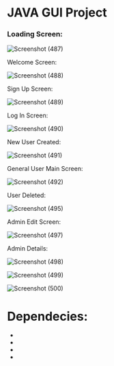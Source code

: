 # **JAVA GUI Project**

### Loading Screen:

![Screenshot (487)](https://user-images.githubusercontent.com/60617347/108509171-ea0fa000-72e2-11eb-8b44-b61bf920ca02.png)

Welcome Screen:

![Screenshot (488)](https://user-images.githubusercontent.com/60617347/109338361-2c5d5200-788c-11eb-9a8b-36d1b128982d.png)

Sign Up Screen:

![Screenshot (489)](https://user-images.githubusercontent.com/60617347/109338474-54e54c00-788c-11eb-8dd1-7f651cabca3f.png)

Log In Screen:

![Screenshot (490)](https://user-images.githubusercontent.com/60617347/109338587-76dece80-788c-11eb-8e12-d644010712af.png)

New User Created:

![Screenshot (491)](https://user-images.githubusercontent.com/60617347/109338668-9118ac80-788c-11eb-997b-c5e9a77f0c2e.png)

General User Main Screen:

![Screenshot (492)](https://user-images.githubusercontent.com/60617347/109338768-b4435c00-788c-11eb-93b9-2ad9264045f9.png)

User Deleted:

![Screenshot (495)](https://user-images.githubusercontent.com/60617347/114370492-29e55c00-9b9d-11eb-8784-c0bd1e7797f1.png)

Admin Edit Screen:

![Screenshot (497)](https://user-images.githubusercontent.com/60617347/114370564-3f5a8600-9b9d-11eb-9a15-68e0f1d767c0.png)

Admin Details:

![Screenshot (498)](https://user-images.githubusercontent.com/60617347/114370601-4a151b00-9b9d-11eb-9f63-afed7ef381df.png)

![Screenshot (499)](https://user-images.githubusercontent.com/60617347/114370644-54cfb000-9b9d-11eb-9334-716e791b36cd.png)

![Screenshot (500)](https://user-images.githubusercontent.com/60617347/114370680-5e591800-9b9d-11eb-9f8c-f1a3e149564b.png)



# **Dependecies:**

-
-
-
-
